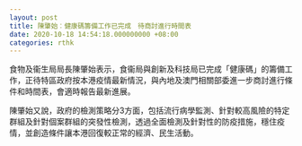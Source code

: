 ```yaml
---
layout: post
title: 陳肇始︰健康碼籌備工作已完成　待商討進行時間表
date: 2020-10-18 14:54:18.000000000 +08:00
categories: rthk
---
```


食物及衞生局局長陳肇始表示，食衞局與創新及科技局已完成「健康碼」的籌備工作，正待特區政府按本港疫情最新情況，與內地及澳門相關部委進一步商討進行條件和時間表，會適時報告最新進展。

陳肇始又說，政府的檢測策略分3方面，包括流行病學監測、針對較高風險的特定群組及針對個案群組的突發性檢測，透過全面檢測及針對性的防疫措施，穩住疫情，並創造條件讓本港回復較正常的經濟、民生活動。
